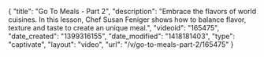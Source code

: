 {
    "title": "Go To Meals - Part 2",
    "description": "Embrace the flavors of world cuisines. In this lesson, Chef Susan Feniger shows how to balance flavor, texture and taste to create an unique meal.",
    "videoid": "165475",
    "date_created": "1399316155",
    "date_modified": "1418181403",
    "type": "captivate",
    "layout": "video",
    "url": "\/v\/go-to-meals-part-2\/165475"
}